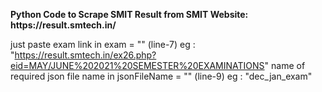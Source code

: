 <p width="30px"><b>Python Code to Scrape SMIT Result from SMIT Website: https://result.smtech.in/</b><p>

just paste
exam link in exam = "" (line-7) eg : "https://result.smtech.in/ex26.php?eid=MAY/JUNE%202021%20SEMESTER%20EXAMINATIONS"
name of required json file name in jsonFileName = "" (line-9) eg : "dec_jan_exam" 
